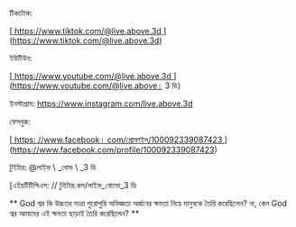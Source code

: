 টিকটোক:

[<u> https://www.tiktok.com/@live.above.3d </u>] (https://www.tiktok.com/@live.above.3d)



ইউটিউব:

[<u> https://www.youtube.com/@live.above.3d </u>] (https://www.youtube.com/@live.above। 3 ডি)

ইনস্টাগ্রাম: <https://www.instagram.com/live.above.3d>

ফেসবুক:

[<u> https: //www.facebook। com/প্রোফাইল/100092339087423 </u>] (https://www.facebook.com/profile/100092339087423)

 টুইটার: @লাইভ \ _বোভ \ _3 ডি

[এইচটিটিপিএস: // টুইটার.কম/লাইভ_বোভো_3 ডি </u>

** God শ্বর কি উচ্চতর মাত্রা পুরোপুরি অভিজ্ঞতা অর্জনের ক্ষমতা নিয়ে মানুষকে তৈরি করেছিলেন? না, কেন God শ্বর আমাদের এই ক্ষমতা ছাড়াই তৈরি করেছিলেন? **